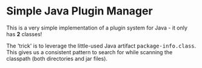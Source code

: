 Simple Java Plugin Manager
==========================

This is a very simple implementation of a plugin system for Java - it only has
<b>2</b> classes!

The 'trick' is to leverage the little-used Java artifact
<tt>package-info.class</tt>. This gives us a consistent pattern to search for
while scanning the classpath (both directories and jar files).